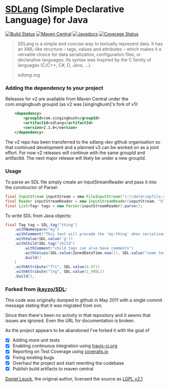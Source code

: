 [SDLang](https://sdlang.org/) (Simple Declarative Language) for Java
============

[![Build Status](https://travis-ci.org/SingingBush/SDL.svg?branch=master)](https://travis-ci.org/SingingBush/SDL)
[![Maven Central](https://maven-badges.herokuapp.com/maven-central/com.singingbush/sdlang/badge.svg)](https://maven-badges.herokuapp.com/maven-central/com.singingbush/sdlang)
[![Javadocs](https://www.javadoc.io/badge/com.singingbush/sdlang.svg)](https://www.javadoc.io/doc/com.singingbush/sdlang)
[![Coverage Status](https://coveralls.io/repos/github/SingingBush/SDL/badge.svg?branch=master)](https://coveralls.io/github/SingingBush/SDL?branch=master)

> SDLang is a simple and concise way to textually represent data. It has an XML-like structure – tags, values and attributes – which makes it a versatile choice for data serialization, configuration files, or declarative languages. Its syntax was inspired by the C family of languages (C/C++, C#, D, Java, …).
> 
> <cite>sdlang.org</cite>

### Adding the dependency to your project

Releases for v2 are available from Maven Central under the com.singingbush groupid (as v2 was [singingbush]'s fork of v1):

```xml
    <dependency>
        <groupId>com.singingbush</groupId>
        <artifactId>sdlang</artifactId>
        <version>2.1.0</version>
    </dependency>
```

The v2 repo has been transferred to the sdlang-dev github organisation so that continued development and a planned v3 can be worked on as a joint effort. For now v2 releases will continue with the same groupId and artifactId. The next major release will likely be under a new groupId.

### Usage

To parse an SDL file simply create an InputStreamReader and pass it into the constructor of Parser:

```java
final InputStream inputStream = new FileInputStream("c:\\data\\myfile.sdl");
final Reader inputStreamReader = new InputStreamReader(inputStream, "UTF-8");
final List<Tag> tags = new Parser(inputStreamReader).parse();
```

To write SDL from Java objects:

```java
final Tag tag = SDL.tag("thing")
    .withNamespace("my")
    .withComment("This text will precede the 'my:thing' when serialised")
    .withValue(SDL.value('g'))
    .withChild(SDL.tag("child")
        .withComment("child tags can also have comments")
        .withValues(SDL.value(ZonedDateTime.now()), SDL.value("some text"))
        .build()
    )
    .withAttribute("flt", SDL.value(0.0f))
    .withAttribute("lng", SDL.value(1_000L))
    .build();
```

### Forked from [ikayzo/SDL](https://github.com/ikayzo/SDL):

This code was originally dumped in github in May 2011 with a single commit message stating that it was migrated from svn.

Since then there's been no activity in that repository and it seems that issues are ignored. Even the URL for documentation is broken.

As the project appears to be abandoned I've forked it with the goal of

- [x] Adding more unit tests
- [x] Enabling continuous integration using [travis-ci.org](travis-ci.org)
- [x] Reporting on Test Coverage using [coveralls.io](coveralls.io)
- [x] Fixing existing bugs
- [x] Overhaul the project and start rewriting the codebase
- [x] Publish build artifacts to maven central

[Daniel Leuck](https://github.com/dleuck), the original author, licensed the source as [LGPL v2.1](https://www.gnu.org/licenses/old-licenses/lgpl-2.1.txt)
